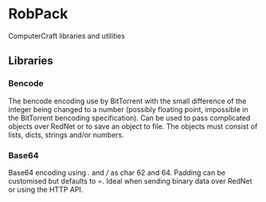 RobPack
=======

ComputerCraft libraries and utilities


Libraries
---------

### Bencode

The bencode encoding use by BitTorrent with the small difference of the
integer being changed to a number (possibly floating point, impossible in the
BitTorrent bencoding specification). Can be used to pass complicated objects
over RedNet or to save an object to file. The objects must consist of lists,
dicts, strings and/or numbers.

### Base64

Base64 encoding using _._ and _/_ as char 62 and 64. Padding can be customised
but defaults to _=_. Ideal when sending binary data over RedNet or using the
HTTP API.
